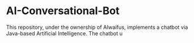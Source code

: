 # AI-Conversational-Bot
This repository, under the ownership of AIwaifus, implements a chatbot via Java-based Artificial Intelligence. The chatbot u